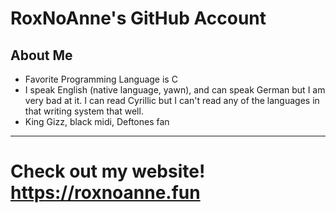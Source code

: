 # RoxNoAnne's GitHub Account
## About Me
- Favorite Programming Language is C
- I speak English (native language, yawn), and can speak German but I am very bad at it. I can read Cyrillic but I can't read any of the languages in that writing system that well.
- King Gizz, black midi, Deftones fan
***
# Check out my website! https://roxnoanne.fun


<!--
**R0X0RE0/R0X0RE0** is a ✨ _special_ ✨ repository because its `README.md` (this file) appears on your GitHub profile.

Here are some ideas to get you started:

- 🔭 I’m currently working on ...
- 🌱 I’m currently learning ...
- 👯 I’m looking to collaborate on ...
- 🤔 I’m looking for help with ...
- 💬 Ask me about ...
- 📫 How to reach me: ...
- 😄 Pronouns: ...
- ⚡ Fun fact: ...
-->
